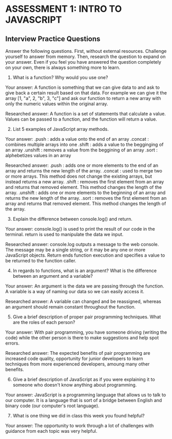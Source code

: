 # ASSESSMENT 1: INTRO TO JAVASCRIPT
## Interview Practice Questions

Answer the following questions. First, without external resources. Challenge yourself to answer from memory. Then, research the question to expand on your answer. Even if you feel you have answered the question completely on your own, there is always something more to learn.   

1. What is a function? Why would you use one?

  Your answer: A function is something that we can give data to and ask to give back a certain result based on that data. For example we can give it the array [1, "a", 2, "b", 3, "c"] and ask our function to return a new array with only the  numeric values within the original array.

  Researched answer: A function is a set of statements that calculate a value. Values can be passed to a function, and the function will return a value.


2. List 5 examples of JavaScript array methods.

  Your answer: 
  .push : adds a value onto the end of an array
  .concat : combines multiple arrays into one
  .shift : adds a value to the begginging of an array
  .unshift : removes a value from the beggining of an array
  .sort : alphebetizes values in an array
  

  Researched answer:
  .push : adds one or more elements to the end of an array and returns the new length of the array.
  .concat : used to merge two or more arrays. This method does not change the existing arrays, but instead returns a new array.
  .shift : removes the first element from an array and returns that removed element. This method changes the length of the array.
  .unshift : adds one or more elements to the beginning of an array and returns the new length of the array.
  .sort : removes the first element from an array and returns that removed element. This method changes the length of the array.



3. Explain the difference between console.log() and return.

  Your answer: 
  console.log() is used to print the result of our code in the terminal.
  return is used to manipulate the data we input.

  Researched answer:
  console.log outputs a message to the web console. The message may be a single string, or it may be any one or more JavaScript objects.
  Return ends function execution and specifies a value to be returned to the function caller.



4. In regards to functions, what is an argument? What is the difference between an argument and a variable?

  Your answer:
  An argument is the data we are passing through the function. A variable is a way of naming our data so we can easily access it.

  Researched answer:
  A variable can changed and be reassigned, whereas an argument should remain constant throughout the function.


5. Give a brief description of proper pair programming techniques. What are the roles of each person?

  Your answer:
  With pair programming, you have someone driving (writing the code) while the other person is there to make suggestions and help spot errors.

  Researched answer:
  The expected benefits of pair programming are increased code quality, opportunity for junior developers to learn techniques from more experienced developers, amoung many other benefits.


6. Give a brief description of JavaScript as if you were explaining it to someone who doesn't know anything about programming.

  Your answer: JavaScript is a programming language that allows us to talk to our computer. It is a language that is sort of a bridge between English and binary code (our computer's root language).


7. What is one thing we did in class this week you found helpful?  

  Your answer: The opportunity to work through a lot of challenges with guidance from each topic was very helpful.
